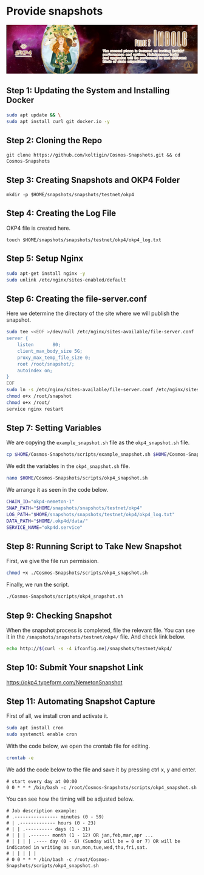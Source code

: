# Provide snapshots
<img src="/images/OKP4-GitHub-Phase2.jpg" width="auto" height="auto">

## Step 1: Updating the System and Installing Docker
```bash
sudo apt update && \
sudo apt install curl git docker.io -y
```

## Step 2: Cloning the Repo
```
git clone https://github.com/koltigin/Cosmos-Snapshots.git && cd Cosmos-Snapshots
```

## Step 3: Creating Snapshots and OKP4 Folder
```
mkdir -p $HOME/snapshots/snapshots/testnet/okp4
```

## Step 4: Creating the Log File
OKP4 file is created here.
```
touch $HOME/snapshots/snapshots/testnet/okp4/okp4_log.txt
```
## Step 5: Setup Nginx
```bash
sudo apt-get install nginx -y
sudo unlink /etc/nginx/sites-enabled/default
```

## Step 6: Creating the file-server.conf
Here we determine the directory of the site where we will publish the snapshot.
```bash
sudo tee <<EOF >/dev/null /etc/nginx/sites-available/file-server.conf
server {
    listen       80;
    client_max_body_size 5G;
    proxy_max_temp_file_size 0;
    root /root/snapshot/;
    autoindex on;
}
EOF
sudo ln -s /etc/nginx/sites-available/file-server.conf /etc/nginx/sites-enabled/file-server.conf
chmod o+x /root/snapshot
chmod o+x /root/
service nginx restart
```

## Step 7:  Setting Variables
We are copying the `example_snapshot.sh` file as the `okp4_snapshot.sh` file.
```bash
cp $HOME/Cosmos-Snapshots/scripts/example_snapshot.sh $HOME/Cosmos-Snapshots/scripts/okp4_snapshot.sh
```
We edit the variables in the `okp4_snapshot.sh` file. 
```bash
nano $HOME/Cosmos-Snapshots/scripts/okp4_snapshot.sh
```

We arrange it as seen in the code below.
```bash
CHAIN_ID="okp4-nemeton-1"
SNAP_PATH="$HOME/snapshots/snapshots/testnet/okp4"
LOG_PATH="$HOME/snapshots/snapshots/testnet/okp4/okp4_log.txt"
DATA_PATH="$HOME/.okp4d/data/"
SERVICE_NAME="okp4d.service"
```

## Step 8: Running Script to Take New Snapshot
First, we give the file run permission.
```bash
chmod +x ./Cosmos-Snapshots/scripts/okp4_snapshot.sh
```

Finally, we run the script.
```bash
./Cosmos-Snapshots/scripts/okp4_snapshot.sh
```

## Step 9: Checking Snapshot
When the snapshot process is completed, file the relevant file.
You can see it in the `/snapshots/snapshots/testnet/okp4/` file.
And check link below.
```bash
echo http://$(curl -s -4 ifconfig.me)/snapshots/testnet/okp4/
```
## Step 10: Submit Your snapshot Link
https://okp4.typeform.com/NemetonSnapshot

## Step 11: Automating Snapshot Capture
First of all, we install cron and activate it.
```bash
sudo apt install cron
sudo systemctl enable cron
```

With the code below, we open the crontab file for editing.
```bash
crontab -e
```

We add the code below to the file and save it by pressing ctrl x, y and enter.
```cron
# start every day at 00:00
0 0 * * * /bin/bash -c /root/Cosmos-Snapshots/scripts/okp4_snapshot.sh
```

You can see how the timing will be adjusted below.

```cron
# Job description example:
# .---------------- minutes (0 - 59)
# | .------------- hours (0 - 23)
# | | .---------- days (1 - 31)
# | | | .------- month (1 - 12) OR jan,feb,mar,apr ...
# | | | | .---- day (0 - 6) (Sunday will be = 0 or 7) OR will be indicated in writing as sun,mon,tue,wed,thu,fri,sat.
# | | | | |
# 0 0 * * * /bin/bash -c /root/Cosmos-Snapshots/scripts/okp4_snapshot.sh
```

